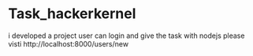# Task_hackerkernel
i developed a project user can login and give the task with nodejs please visti http://localhost:8000/users/new
